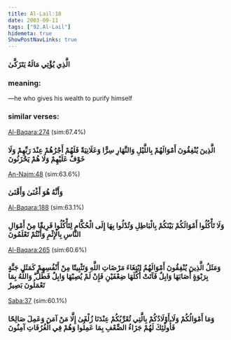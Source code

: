 ```yaml
---
title: Al-Lail:18
date: 2003-09-11
tags: ["92.Al-Lail"]
hidemeta: true 
ShowPostNavLinks: true 
---
```

### الَّذِي يُؤْتِي مَالَهُ يَتَزَكَّىٰ
### meaning: 
—he who gives his wealth to purify himself
### similar verses: 

[Al-Baqara:274](/2/274) (sim:67.4%)

### الَّذِينَ يُنْفِقُونَ أَمْوَالَهُمْ بِاللَّيْلِ وَالنَّهَارِ سِرًّا وَعَلَانِيَةً فَلَهُمْ أَجْرُهُمْ عِنْدَ رَبِّهِمْ وَلَا خَوْفٌ عَلَيْهِمْ وَلَا هُمْ يَحْزَنُونَ

[An-Najm:48](/53/48) (sim:63.6%)

### وَأَنَّهُ هُوَ أَغْنَىٰ وَأَقْنَىٰ

[Al-Baqara:188](/2/188) (sim:63.1%)

### وَلَا تَأْكُلُوا أَمْوَالَكُمْ بَيْنَكُمْ بِالْبَاطِلِ وَتُدْلُوا بِهَا إِلَى الْحُكَّامِ لِتَأْكُلُوا فَرِيقًا مِنْ أَمْوَالِ النَّاسِ بِالْإِثْمِ وَأَنْتُمْ تَعْلَمُونَ

[Al-Baqara:265](/2/265) (sim:60.6%)

### وَمَثَلُ الَّذِينَ يُنْفِقُونَ أَمْوَالَهُمُ ابْتِغَاءَ مَرْضَاتِ اللَّهِ وَتَثْبِيتًا مِنْ أَنْفُسِهِمْ كَمَثَلِ جَنَّةٍ بِرَبْوَةٍ أَصَابَهَا وَابِلٌ فَآتَتْ أُكُلَهَا ضِعْفَيْنِ فَإِنْ لَمْ يُصِبْهَا وَابِلٌ فَطَلٌّ ۗ وَاللَّهُ بِمَا تَعْمَلُونَ بَصِيرٌ

[Saba:37](/34/37) (sim:60.1%)

### وَمَا أَمْوَالُكُمْ وَلَا أَوْلَادُكُمْ بِالَّتِي تُقَرِّبُكُمْ عِنْدَنَا زُلْفَىٰ إِلَّا مَنْ آمَنَ وَعَمِلَ صَالِحًا فَأُولَٰئِكَ لَهُمْ جَزَاءُ الضِّعْفِ بِمَا عَمِلُوا وَهُمْ فِي الْغُرُفَاتِ آمِنُونَ
